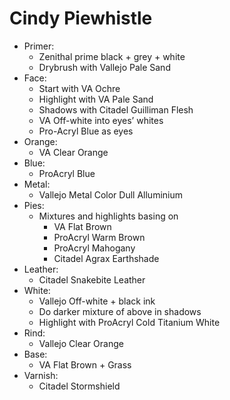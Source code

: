 # Cindy Piewhistle

- Primer:
    - Zenithal prime black + grey + white
    - Drybrush with Vallejo Pale Sand
- Face:
    - Start with VA Ochre
    - Highlight with VA Pale Sand
    - Shadows with Citadel Guilliman Flesh
    - VA Off-white into eyes’ whites
    - Pro-Acryl Blue as eyes
- Orange:
    - VA Clear Orange
- Blue:
    - ProAcryl Blue
- Metal:
    - Vallejo Metal Color Dull Alluminium
- Pies:
    - Mixtures and highlights basing on
        - VA Flat Brown
        - ProAcryl Warm Brown
        - ProAcryl Mahogany
        - Citadel Agrax Earthshade
- Leather:
    - Citadel Snakebite Leather
- White:
    - Vallejo Off-white + black ink
    - Do darker mixture of above in shadows
    - Highlight with ProAcryl Cold Titanium White
- Rind:
    - Vallejo Clear Orange
- Base:
    - VA Flat Brown + Grass
- Varnish:
    - Citadel Stormshield